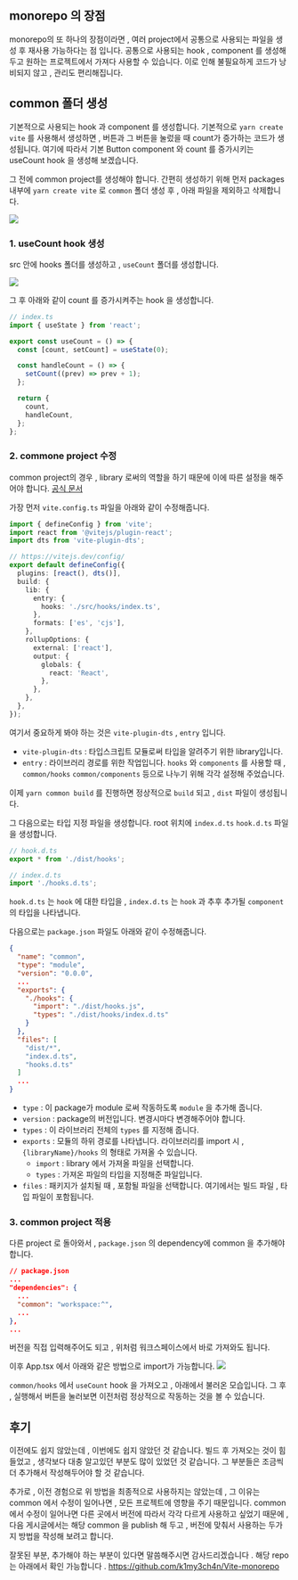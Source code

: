 ## monorepo 의 장점

monorepo의 또 하나의 장점이라면 , 여러 project에서 공통으로 사용되는 파일을 생성 후 재사용 가능하다는 점 입니다. 공통으로 사용되는 hook , component 를 생성해두고 원하는 프로젝트에서 가져다 사용할 수 있습니다. 이로 인해 불필요하게 코드가 낭비되지 않고 , 관리도 편리해집니다.

## common 폴더 생성

기본적으로 사용되는 hook 과 component 를 생성합니다. 기본적으로 `yarn create vite` 를 사용해서 생성하면 , 버튼과 그 버튼을 눌렀을 때 count가 증가하는 코드가 생성됩니다. 여기에 따라서 기본 Button component 와 count 를 증가시키는 useCount hook 을 생성해 보겠습니다.

그 전에 common project를 생성해야 합니다. 간편히 생성하기 위해 먼저 packages 내부에 `yarn create vite` 로 `common` 폴더 생성 후 , 아래 파일을 제외하고 삭제합니다.

![](https://velog.velcdn.com/images/k1my3ch4n/post/f606e937-ac8e-4969-93fe-73dc2665dc01/image.png)

### 1. useCount hook 생성

src 안에 hooks 폴더를 생성하고 , `useCount` 폴더를 생성합니다.

![](https://velog.velcdn.com/images/k1my3ch4n/post/c7238d96-78bf-46cf-87df-b0a12677a312/image.png)

그 후 아래와 같이 count 를 증가시켜주는 hook 을 생성합니다.

```ts
// index.ts
import { useState } from 'react';

export const useCount = () => {
  const [count, setCount] = useState(0);

  const handleCount = () => {
    setCount((prev) => prev + 1);
  };

  return {
    count,
    handleCount,
  };
};
```

### 2. commone project 수정

common project의 경우 , library 로써의 역할을 하기 때문에 이에 따른 설정을 해주어야 합니다. [공식 문서](https://ko.vitejs.dev/guide/build.html#library-mode)

가장 먼저 `vite.config.ts` 파일을 아래와 같이 수정해줍니다.

```ts
import { defineConfig } from 'vite';
import react from '@vitejs/plugin-react';
import dts from 'vite-plugin-dts';

// https://vitejs.dev/config/
export default defineConfig({
  plugins: [react(), dts()],
  build: {
    lib: {
      entry: {
        hooks: './src/hooks/index.ts',
      },
      formats: ['es', 'cjs'],
    },
    rollupOptions: {
      external: ['react'],
      output: {
        globals: {
          react: 'React',
        },
      },
    },
  },
});
```

여기서 중요하게 봐야 하는 것은 `vite-plugin-dts` , `entry` 입니다.

- `vite-plugin-dts` : 타입스크립트 모듈로써 타입을 알려주기 위한 library입니다.
- `entry` : 라이브러리 경로를 위한 작업입니다. `hooks` 와 `components` 를 사용할 때 , `common/hooks` `common/components` 등으로 나누기 위해 각각 설정해 주었습니다.

이제 `yarn common build` 를 진행하면 정상적으로 `build` 되고 , `dist` 파일이 생성됩니다.

그 다음으로는 타입 지정 파일을 생성합니다. root 위치에 `index.d.ts` `hook.d.ts` 파일을 생성합니다.

```ts
// hook.d.ts
export * from './dist/hooks';
```

```ts
// index.d.ts
import './hooks.d.ts';
```

`hook.d.ts` 는 `hook` 에 대한 타입을 , `index.d.ts` 는 `hook` 과 추후 추가될 `component` 의 타입을 나타냅니다.

다음으로는 `package.json` 파일도 아래와 같이 수정해줍니다.

```json
{
  "name": "common",
  "type": "module",
  "version": "0.0.0",
  ...
  "exports": {
    "./hooks": {
      "import": "./dist/hooks.js",
      "types": "./dist/hooks/index.d.ts"
    }
  },
  "files": [
    "dist/*",
    "index.d.ts",
    "hooks.d.ts"
  ]
  ...
}
```

- `type` : 이 package가 module 로써 작동하도록 `module` 을 추가해 줍니다.
- `version` : package의 버전입니다. 변경시마다 변경해주어야 합니다.
- `types` : 이 라이브러리 전체의 `types` 를 지정해 줍니다.
- `exports` : 모듈의 하위 경로를 나타냅니다. 라이브러리를 import 시 , `{libraryName}/hooks` 의 형태로 가져올 수 있습니다.
  - `import` : library 에서 가져올 파일을 선택합니다.
  - `types` : 가져온 파일의 타입을 지정해준 파일입니다.
- `files` : 패키지가 설치될 때 , 포함될 파일을 선택합니다. 여기에서는 빌드 파일 , 타입 파일이 포함됩니다.

### 3. common project 적용

다른 project 로 돌아와서 , `package.json` 의 dependency에 common 을 추가해야 합니다.

```json
// package.json
...
"dependencies": {
  ...
  "common": "workspace:^",
  ...
},
...
```

버전을 직접 입력해주어도 되고 , 위처럼 워크스페이스에서 바로 가져와도 됩니다.

이후 App.tsx 에서 아래와 같은 방법으로 import가 가능합니다.
![](https://velog.velcdn.com/images/k1my3ch4n/post/38c40354-12d0-47bd-91b0-f81590c65f50/image.png)

`common/hooks` 에서 `useCount` hook 을 가져오고 , 아래에서 불러온 모습입니다. 그 후 , 실행해서 버튼을 눌러보면 이전처럼 정상적으로 작동하는 것을 볼 수 있습니다.

## 후기

이전에도 쉽지 않았는데 , 이번에도 쉽지 않았던 것 같습니다. 빌드 후 가져오는 것이 힘들었고 , 생각보다 대충 알고있던 부분도 많이 있었던 것 같습니다. 그 부분들은 조금씩 더 추가해서 작성해두어야 할 것 같습니다.

추가로 , 이전 경험으로 위 방법을 최종적으로 사용하지는 않았는데 , 그 이유는 common 에서 수정이 일어나면 , 모든 프로젝트에 영향을 주기 때문입니다. common 에서 수정이 일어나면 다른 곳에서 버전에 따라서 각각 다르게 사용하고 싶었기 때문에 , 다음 게시글에서는 해당 common 을 publish 해 두고 , 버전에 맞춰서 사용하는 두가지 방법을 작성해 보려고 합니다.

잘못된 부분, 추가해야 하는 부분이 있다면 말씀해주시면 감사드리겠습니다 .
해당 repo는 아래에서 확인 가능합니다 .
https://github.com/k1my3ch4n/Vite-monorepo
